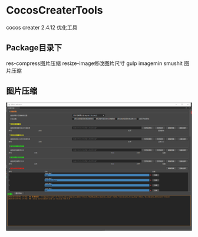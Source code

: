 # CocosCreaterTools
cocos creater 2.4.12 优化工具

## Package目录下
res-compress图片压缩
resize-image修改图片尺寸
gulp imagemin smushit 图片压缩

## 图片压缩
![img1](readme/1718259651572.png)

